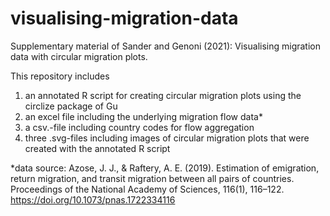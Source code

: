 # visualising-migration-data
Supplementary material of Sander and Genoni (2021): Visualising migration data with circular migration plots.


This repository includes 
1) an annotated R script for creating circular migration plots using the circlize package of Gu
2) an excel file including the underlying migration flow data*
3) a csv.-file including country codes for flow aggregation
4) three .svg-files including images of circular migration plots that were created with the annotated R script 





*data source: Azose, J. J., & Raftery, A. E. (2019). Estimation of emigration, return migration, and transit migration between all pairs of countries. Proceedings of the National Academy of Sciences, 116(1), 116–122. https://doi.org/10.1073/pnas.1722334116
